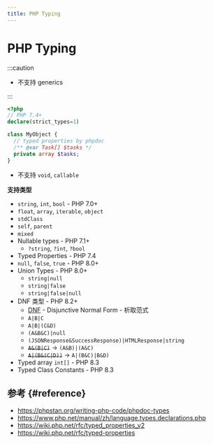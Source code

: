 ```yaml
---
title: PHP Typing
---
```


# PHP Typing

:::caution

- 不支持 generics

:::

```php
<?php
// PHP 7.4+
declare(strict_types=1)

class MyObject {
  // typed properties by phpdoc
  /** @var Task[] $tasks */
  private array $tasks;
}
```

- 不支持 `void`, `callable`

**支持类型**

- `string`, `int`, `bool` - PHP 7.0+
- `float`, `array`, `iterable`, `object`
- `stdClass`
- `self`, `parent`
- `mixed`
- Nullable types - PHP 7.1+
  - `?string`, `?int`, `?bool`
- Typed Properties - PHP 7.4
- `null`, `false`, `true` - PHP 8.0+
- Union Types - PHP 8.0+
  - `string|null`
  - `string|false`
  - `string|false|null`
- DNF 类型 - PHP 8.2+
  - [DNF](https://en.wikipedia.org/wiki/Disjunctive_normal_form) - Disjunctive Normal Form - 析取范式
  - `A|B|C`
  - `A|B|(C&D)`
  - `(A&B&C)|null`
  - `(JSONResponse&SuccessResponse)|HTMLResponse|string`
  - ~~`A&(B|C)`~~ -> `(A&B)|(A&C)`
  - ~~`A|(B&(C|D))`~~ -> `A|(B&C)|B&D)`
- Typed array `int[]` - PHP 8.3
- Typed Class Constants - PHP 8.3

## 参考 {#reference}

- https://phpstan.org/writing-php-code/phpdoc-types
- https://www.php.net/manual/zh/language.types.declarations.php
- https://wiki.php.net/rfc/typed_properties_v2
- https://wiki.php.net/rfc/typed-properties
